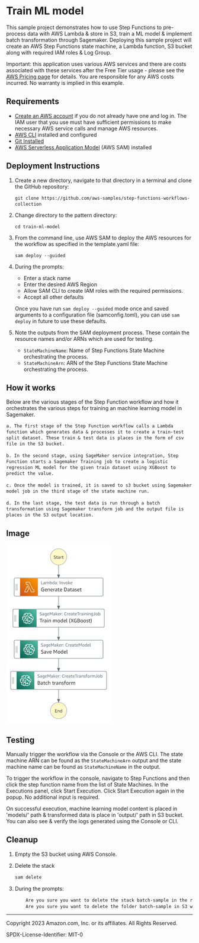 # Train ML model

This sample project demonstrates how to use Step Functions to pre-process data with AWS Lambda & store in S3, train a ML model & implement batch transformation through Sagemaker. Deploying this sample project will create an AWS Step Functions state machine, a Lambda function, S3 bucket along with required IAM roles & Log Group.

Important: this application uses various AWS services and there are costs associated with these services after the Free Tier usage - please see the [AWS Pricing page](https://aws.amazon.com/pricing/) for details. You are responsible for any AWS costs incurred. No warranty is implied in this example.

## Requirements

* [Create an AWS account](https://portal.aws.amazon.com/gp/aws/developer/registration/index.html) if you do not already have one and log in. The IAM user that you use must have sufficient permissions to make necessary AWS service calls and manage AWS resources.
* [AWS CLI](https://docs.aws.amazon.com/cli/latest/userguide/install-cliv2.html) installed and configured
* [Git Installed](https://git-scm.com/book/en/v2/Getting-Started-Installing-Git)
* [AWS Serverless Application Model](https://docs.aws.amazon.com/serverless-application-model/latest/developerguide/serverless-sam-cli-install.html) (AWS SAM) installed

## Deployment Instructions

1. Create a new directory, navigate to that directory in a terminal and clone the GitHub repository:
    ``` 
    git clone https://github.com/aws-samples/step-functions-workflows-collection
    ```
1. Change directory to the pattern directory:
    ```
    cd train-ml-model
    ```
1. From the command line, use AWS SAM to deploy the AWS resources for the workflow as specified in the template.yaml file:
    ```
    sam deploy --guided
    ```
1. During the prompts:
    * Enter a stack name
    * Enter the desired AWS Region
    * Allow SAM CLI to create IAM roles with the required permissions.
    * Accept all other defaults

    Once you have run `sam deploy --guided` mode once and saved arguments to a configuration file (samconfig.toml), you can use `sam deploy` in future to use these defaults.

1. Note the outputs from the SAM deployment process. These contain the resource names and/or ARNs which are used for testing.

    * ```StateMachineName```: Name of Step Functions State Machine orchestrating the process.
    * ```StateMachineArn```:  ARN of the Step Functions State Machine orchestrating the process.

## How it works

Below are the various stages of the Step Function workflow and how it orchestrates the various steps for training an machine learning model in Sagemaker.

	a. The first stage of the Step Function workflow calls a Lambda function which generates data & processes it to create a train-test split dataset. These train & test data is places in the form of csv file in the S3 bucket.

	b. In the second stage, using SageMaker service integration, Step Function starts a Sagemaker Training job to create a logistic regression ML model for the given train dataset using XGBoost to predict the value. 

	c. Once the model is trained, it is saved to s3 bucket using Sagemaker model job in the third stage of the state machine run.

	d. In the last stage, the test data is run through a batch transformation using Sagemaker transform job and the output file is places in the S3 output location.


## Image

![image](./resources/statemachine-train-ml-model.png)

## Testing

Manually trigger the workflow via the Console or the AWS CLI.  The state machine ARN can be found as the ```StateMachineArn``` output and the state machine name can be found as ```StateMachineName``` in the output.

To trigger the workflow in the console, navigate to Step Functions and then click the step function name from the list of State Machines.  In the Executions panel, click Start Execution.  Click Start Execution again in the popup.  No additional input is required.

On successful execution, machine learning model content is placed in 'models/' path & transformed data is place in 'output/' path in S3 bucket.
You can also see & verify the logs generated using the Console or CLI.

## Cleanup
 
1. Empty the S3 bucket using AWS Console.


1. Delete the stack
    ```bash
    sam delete
    ```
1. During the prompts:
    ```bash
        Are you sure you want to delete the stack batch-sample in the region ```Region```? [y/N]: y
        Are you sure you want to delete the folder batch-sample in S3 which contains the artifacts? [y/N]: y
    ```
----
Copyright 2023 Amazon.com, Inc. or its affiliates. All Rights Reserved.

SPDX-License-Identifier: MIT-0
